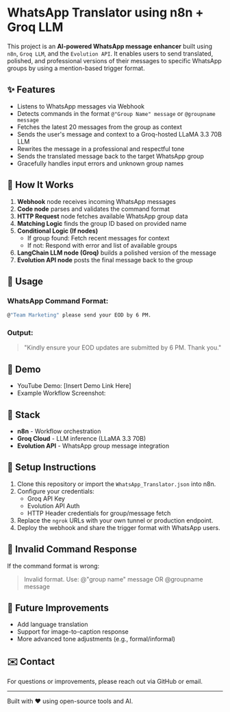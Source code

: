# WhatsApp Translator using n8n + Groq LLM

This project is an **AI-powered WhatsApp message enhancer** built using `n8n`, `Groq LLM`, and the `Evolution API`. It enables users to send translated, polished, and professional versions of their messages to specific WhatsApp groups by using a mention-based trigger format.

## ✨ Features

- Listens to WhatsApp messages via Webhook
- Detects commands in the format `@"Group Name" message` or `@groupname message`
- Fetches the latest 20 messages from the group as context
- Sends the user's message and context to a Groq-hosted LLaMA 3.3 70B LLM
- Rewrites the message in a professional and respectful tone
- Sends the translated message back to the target WhatsApp group
- Gracefully handles input errors and unknown group names

## 🧠 How It Works

1. **Webhook** node receives incoming WhatsApp messages
2. **Code node** parses and validates the command format
3. **HTTP Request** node fetches available WhatsApp group data
4. **Matching Logic** finds the group ID based on provided name
5. **Conditional Logic (If nodes)**
   - If group found: Fetch recent messages for context
   - If not: Respond with error and list of available groups
6. **LangChain LLM node (Groq)** builds a polished version of the message
7. **Evolution API node** posts the final message back to the group

## 🚀 Usage

### WhatsApp Command Format:

```bash
@"Team Marketing" please send your EOD by 6 PM.
```

### Output:

> "Kindly ensure your EOD updates are submitted by 6 PM. Thank you."

## 🎥 Demo

- YouTube Demo: [Insert Demo Link Here]
- Example Workflow Screenshot:&#x20;

## 🚀 Stack

- **n8n** - Workflow orchestration
- **Groq Cloud** - LLM inference (LLaMA 3.3 70B)
- **Evolution API** - WhatsApp group message integration

## 🚧 Setup Instructions

1. Clone this repository or import the `WhatsApp_Translator.json` into n8n.
2. Configure your credentials:
   - Groq API Key
   - Evolution API Auth
   - HTTP Header credentials for group/message fetch
3. Replace the `ngrok` URLs with your own tunnel or production endpoint.
4. Deploy the webhook and share the trigger format with WhatsApp users.

## 🚫 Invalid Command Response

If the command format is wrong:

> Invalid format. Use: @"group name" message OR @groupname message

## 📅 Future Improvements

- Add language translation
- Support for image-to-caption response
- More advanced tone adjustments (e.g., formal/informal)

## ✉️ Contact

For questions or improvements, please reach out via GitHub or email.

---

Built with ❤️ using open-source tools and AI.

